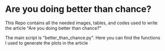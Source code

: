 # Are you doing better than chance?
This Repo contains all the needed images, tables, and codes used to write the article "Are you doing better than chance?"

The main script is "better_than_chance.py". Here you can find the functions I used to generate the plots in the article
